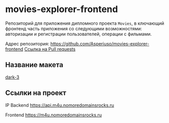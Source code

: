 # movies-explorer-frontend

Репозиторий для приложения дипломного проекта `Movies`, в
ключающий фронтенд часть приложения со следующими возможностями: авторизации и регистрации пользователей, операции с фильмами.

Адрес репозитория: https://github.com/Asperiuso/movies-explorer-frontend
[Ссылка на Pull requests](https://github.com/Asperiuso/movies-explorer-frontend/pull/2)
## Название макета

[dark-3](https://www.figma.com/file/6FMWkB94wE7KTkcCgUXtnC/%D0%94%D0%B8%D0%BF%D0%BB%D0%BE%D0%BC%D0%BD%D1%8B%D0%B9-%D0%BF%D1%80%D0%BE%D0%B5%D0%BA%D1%82?type=design&node-id=1-8436&mode=design&t=oaKqKqLGo7G31HyT-0)

## Ссылки на проект

IP 
Backend https://api.m4u.nomoredomainsrocks.ru

Frontend https://m4u.nomoredomainsrocks.ru

